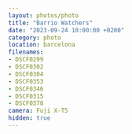 ```yaml
---
layout: photos/photo
title: "Barrio Watchers"
date: "2023-09-24 10:00:00 +0200"
category: photo
location: barcelona
filenames: 
- DSCF0299
- DSCF0302
- DSCF0304
- DSCF0353
- DSCF0346
- DSCF0315
- DSCF0378
camera: Fuji X-T5
hidden: true
---
```

